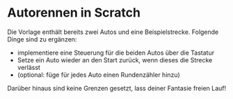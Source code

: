 # Autorennen in Scratch
Die Vorlage enthält bereits zwei Autos und eine Beispielstrecke. Folgende Dinge sind zu ergänzen:
- implementiere eine Steuerung für die beiden Autos über die Tastatur
- Setze ein Auto wieder an den Start zurück, wenn dieses die Strecke verlässt
- (optional: füge für jedes Auto einen Rundenzähler hinzu)

Darüber hinaus sind keine Grenzen gesetzt, lass deiner Fantasie freien Lauf!
